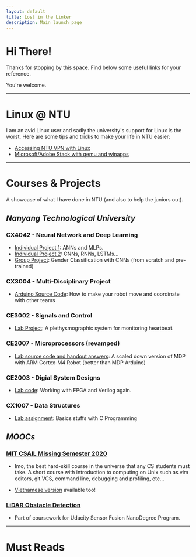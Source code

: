 ```yaml
---
layout: default
title: Lost in the Linker
description: Main launch page
---
```

# Hi There!
Thanks for stopping by this space. Find below some useful links for your reference.

You're welcome.

--- 
# Linux @ NTU
I am an avid Linux user and sadly the university's support for Linux is the worst. 
Here are some tips and tricks to make your life in NTU easier:
- [Accessing NTU VPN with Linux](https://gist.github.com/pupboss/581fc9eb5c4654637837303eef33e3c3#file-ntuvpn-sh)
- [Microsoft/Adobe Stack with qemu and winapps](https://github.com/Fmstrat/winapps)

--- 
# Courses & Projects
A showcase of what I have done in NTU (and also to help the juniors out).
## *Nanyang Technological University*
### CX4042 - Neural Network and Deep Learning
  - [Individual Project 1](https://github.com/AnhTuDo1998/CE4042-Assignment1): ANNs and MLPs.
  - [Individual Project 2](https://github.com/AnhTuDo1998/CE4042-Assignment2): CNNs, RNNs, LSTMs...
  - [Group Project](https://github.com/AnhTuDo1998/CE4042-Group): Gender Classification with CNNs (from scratch and pre-trained)

### CX3004 - Multi-Disciplinary Project
  - [Arduino Source Code](https://github.com/AnhTuDo1998/CE3004---Mdp-Group-14-Arduino): How to make your robot move and coordinate with other teams

### CE3002 - Signals and Control
  - [Lab Project](https://github.com/AnhTuDo1998/CE3002-Signals-Control): A plethysmographic system for monitoring heartbeat.

### CE2007 - Microprocessors (revamped)
  - [Lab source code and handout answers](https://github.com/AnhTuDo1998/CE2007---Microprocessors): A scaled down version of MDP with ARM Cortex-M4 Robot (better than MDP Arduino)

### CE2003 - Digial System Designs
  - [Lab code](https://github.com/AnhTuDo1998/ce2003-Digital-Systems-Design): Working with FPGA and Verilog again.

### CX1007 - Data Structures
  - [Lab assignment](https://github.com/AnhTuDo1998/CE1007_DataStructure): Basics stuffs with C Programming





## *MOOCs*
### [MIT CSAIL Missing Semester 2020](missing.csail.mit.edu/)

  - Imo, the best hard-skill course in the universe that any CS students must take. A short course with introduction to computing on Unix such as vim editors, git VCS, command line, debugging and profiling, etc...

  - [Vietnamese version](https://missing-semester-vn.github.io/) available too!

### [LiDAR Obstacle Detection](https://github.com/AnhTuDo1998/Lidar-Obstacle-Detection)
  - Part of coursework for Udacity Sensor Fusion NanoDegree Program.

---
# Must Reads

